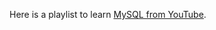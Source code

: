 
Here is a playlist to learn [MySQL from YouTube](https://www.youtube.com/playlist?list=PLciOSsgMIYtI0y8qXBJat4Phnes9Kgqd5).
